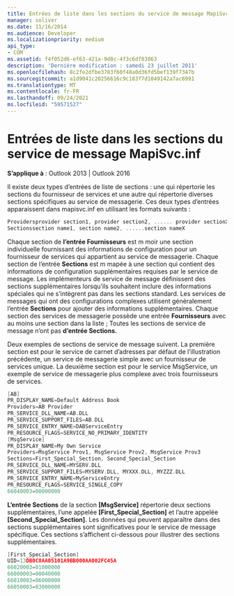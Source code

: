 ```yaml
---
title: Entrées de liste dans les sections du service de message MapiSvc.inf
manager: soliver
ms.date: 11/16/2014
ms.audience: Developer
ms.localizationpriority: medium
api_type:
- COM
ms.assetid: f4f052d6-ef63-421a-9d8c-4f3c6df83863
description: 'Derniére modification : samedi 23 juillet 2011'
ms.openlocfilehash: 8c2fe2dfbe3783f60f48a0d36fd5bef139f7347b
ms.sourcegitcommit: a1d9041c20256616c9c183f7d1049142a7ac6991
ms.translationtype: MT
ms.contentlocale: fr-FR
ms.lasthandoff: 09/24/2021
ms.locfileid: "59571527"
---
```

# <a name="list-entries-in-mapisvcinf-message-service-sections"></a>Entrées de liste dans les sections du service de message MapiSvc.inf

  
  
**S’applique à** : Outlook 2013 | Outlook 2016 
  
Il existe deux types d’entrées de liste de sections : une qui répertorie les sections du fournisseur de services et une autre qui répertorie diverses sections spécifiques au service de messagerie. Ces deux types d’entrées apparaissent dans mapisvc.inf en utilisant les formats suivants :
  
```cpp
Providersprovider section1, provider section2, ...... provider sectionX
Sectionssection name1, section name2, ......section nameX

```

Chaque section de **l’entrée Fournisseurs** est m moir une section individuelle fournissant des informations de configuration pour un fournisseur de services qui appartient au service de messagerie. Chaque section de l’entrée **Sections** est m mapée à une section qui contient des informations de configuration supplémentaires requises par le service de message. Les implémenteurs de service de message définissent des sections supplémentaires lorsqu’ils souhaitent inclure des informations spéciales qui ne s’intègrent pas dans les sections standard. Les services de messages qui ont des configurations complexes utilisent généralement l’entrée **Sections** pour ajouter des informations supplémentaires. Chaque section des services de messagerie possède une entrée **Fournisseurs** avec au moins une section dans la liste ; Toutes les sections de service de message n’ont pas **d’entrée Sections.** 
  
Deux exemples de sections de service de message suivent. La première section est pour le service de carnet d’adresses par défaut de l’illustration précédente, un service de messagerie simple avec un fournisseur de services unique. La deuxième section est pour le service MsgService, un exemple de service de messagerie plus complexe avec trois fournisseurs de services. 
  
```cpp
[AB]
PR_DISPLAY_NAME=Default Address Book
Providers=AB Provider
PR_SERVICE_DLL_NAME=AB.DLL
PR_SERVICE_SUPPORT_FILES=AB.DLL
PR_SERVICE_ENTRY_NAME=DABServiceEntry
PR_RESOURCE_FLAGS=SERVICE_NO_PRIMARY_IDENTITY
[MsgService]
PR_DISPLAY_NAME=My Own Service
Providers=MsgService Prov1, MsgService Prov2, MsgService Prov3
Sections=First_Special_Section, Second_Special_Section
PR_SERVICE_DLL_NAME=MYSERV.DLL
PR_SERVICE_SUPPORT_FILES=MYSERV.DLL, MYXXX.DLL, MYZZZ.DLL
PR_SERVICE_ENTRY_NAME=MyServiceEntry
PR_RESOURCE_FLAGS=SERVICE_SINGLE_COPY
66040003=00000000

```

**L’entrée Sections** de la section **[MsgService]** répertorie deux sections supplémentaires, l’une appelée **[First_Special_Section]** et l’autre appelée **[Second_Special_Section].** Les données qui peuvent apparaître dans des sections supplémentaires sont significatives pour le service de message spécifique. Ces sections s’affichent ci-dessous pour illustrer des sections supplémentaires. 
  
```cpp
[First_Special_Section]
UID=13DB0C8AA05101A9BB000AA002FC45A
66020003=01000000
66000003=00040000
66010003=06000000
66050003=03000000

```


